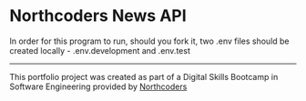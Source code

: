 # Northcoders News API

In order for this program to run, should you fork it, two .env files should be created locally - .env.development and .env.test



--- 

This portfolio project was created as part of a Digital Skills Bootcamp in Software Engineering provided by [Northcoders](https://northcoders.com/)
